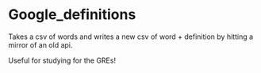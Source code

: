 Google_definitions
==================

Takes a csv of words and writes a new csv of word + definition by hitting a mirror of an old api.


Useful for studying for the GREs!
